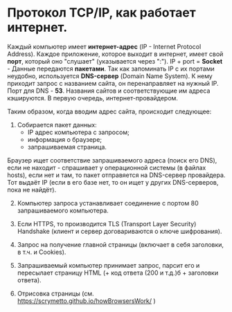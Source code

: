 # Протокол TCP/IP, как работает интернет.

Каждый компьютер имеет **интернет-адрес** (IP - Internet Protocol Address). Каждое приложение, которое выходит в интернет, имеет свой **порт**, который оно "слушает" (указывается через ":"). IP + port = **Socket** -  Данные передаются **пакетами**. Так как запоминать IP с их портами неудобно, используется **DNS-сервер** (Domain Name System). К нему приходит запрос с названием сайта, он перенаправляет на нужный IP. Порт для DNS - **53**. Названия сайтов и соответствующие им адреса кэшируются. В первую очередь, интернет-провайдером.

Таким образом, когда вводим адрес сайта, происходит следующее:

1) Собирается пакет данных:
   * IP адрес компьютера с запросом;
   * информация о браузере;
   * запрашиваемая страница.

Браузер ищет соответствие запрашиваемого адреса (поиск его DNS), если не находит - спрашивает у операционной системы (в файлах hosts), если нет и там, то пакет отправяется на DNS-сервер провайдера. Тот выдаёт IP (если в его базе нет, то он ищет у других DNS-серверов, пока не найдёт). 

2) Компьютер запроса устанавливает соединение с портом 80 запрашиваемого компьютера.
 
3) Если HTTPS, то производится TLS (Transport Layer Security) Handshake (клиент и сервер договариваются о ключе шифрования). 

4) Запрос на получение главной страницы (включает в себя заголовки, в т.ч. и Cookies).

5) Запрашиваемый компьютер принимает запрос, парсит его и пересылает страницу HTML (+ код ответа (200 и т.д.)б + заголовки ответа).

6) Отрисовка страницы (см. https://scrymetto.github.io/howBrowsersWork/ )
